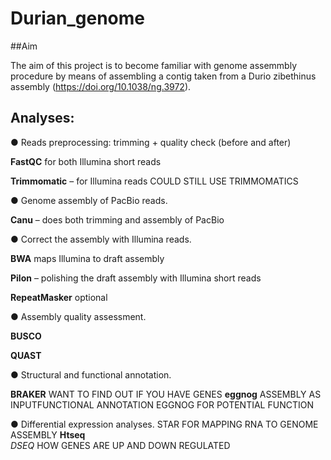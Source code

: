 # Durian_genome


##Aim

The aim of this project is to become familiar with genome assemmbly procedure by means of assembling a contig taken from a Durio zibethinus assembly (https://doi.org/10.1038/ng.3972).


## Analyses:

● Reads preprocessing: trimming + quality check (before and after)

**FastQC** for both Illumina short reads

**Trimmomatic** – for Illumina reads  COULD STILL USE TRIMMOMATICS 

● Genome assembly of PacBio reads. 

**Canu** – does both trimming and assembly of PacBio

● Correct the assembly with Illumina reads.

**BWA** maps Illumina to draft assembly 

**Pilon** – polishing the draft assembly with Illumina short reads

**RepeatMasker** optional

● Assembly quality assessment.

**BUSCO**

**QUAST**

● Structural and functional annotation.

**BRAKER** WANT TO FIND OUT IF YOU HAVE GENES
**eggnog** ASSEMBLY AS INPUTFUNCTIONAL ANNOTATION EGGNOG FOR POTENTIAL FUNCTION

● Differential expression analyses. 
STAR FOR MAPPING RNA TO GENOME ASSEMBLY
**Htseq**   
*DSEQ*  HOW GENES ARE UP AND DOWN REGULATED
